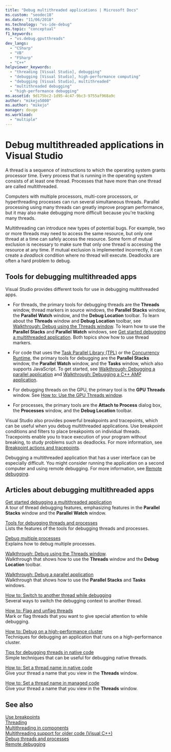 ```yaml
---
title: "Debug multithreaded applications | Microsoft Docs"
ms.custom: "seodec18"
ms.date: "11/06/2018"
ms.technology: "vs-ide-debug"
ms.topic: "conceptual"
f1_keywords: 
  - "vs.debug.gputthreads"
dev_langs: 
  - "CSharp"
  - "VB"
  - "FSharp"
  - "C++"
helpviewer_keywords: 
  - "threading [Visual Studio], debugging"
  - "debugging [Visual Studio], high-performance computing"
  - "debugging [Visual Studio], multithreaded"
  - "multithreaded debugging"
  - "high-performance debugging"
ms.assetid: 9d175bc2-1d95-4c47-9bc3-9755af968a9c
author: "mikejo5000"
ms.author: "mikejo"
manager: douge
ms.workload: 
  - "multiple"
---
```

# Debug multithreaded applications in Visual Studio
A thread is a sequence of instructions to which the operating system grants processor time. Every process that is running in the operating system consists of at least one thread. Processes that have more than one thread are called multithreaded.  
  
Computers with multiple processors, multi-core processors, or hyperthreading processes can run several simultaneous threads. Parallel processing using many threads can greatly improve program performance, but it may also make debugging more difficult because you're tracking many threads.  
  
Multithreading can introduce new types of potential bugs. For example, two or more threads may need to access the same resource, but only one thread at a time can safely access the resource. Some form of mutual exclusion is necessary to make sure that only one thread is accessing the resource at any time. If mutual exclusion is implemented incorrectly, it can create a *deadlock* condition where no thread will execute. Deadlocks are often a hard problem to debug.

## Tools for debugging multithreaded apps

Visual Studio provides different tools for use in debugging multithreaded apps.

- For threads, the primary tools for debugging threads are the **Threads** window, thread markers in source windows, the **Parallel Stacks** window, the **Parallel Watch** window, and the **Debug Location** toolbar. To learn about the **Threads** window and **Debug Location** toolbar, see [Walkthrough: Debug using the Threads window](../debugger/how-to-use-the-threads-window.md). To learn how to use the **Parallel Stacks** and **Parallel Watch** windows, see [Get started debugging a multithreaded application](../debugger/get-started-debugging-multithreaded-apps.md). Both topics show how to use thread markers.
  
- For code that uses the [Task Parallel Library (TPL)](/dotnet/standard/parallel-programming/task-parallel-library-tpl) or the [Concurrency Runtime](/cpp/parallel/concrt/concurrency-runtime/), the primary tools for debugging are the **Parallel Stacks** window, the **Parallel Watch** window, and the **Tasks** window, which also supports JavaScript. To get started, see [Walkthrough: Debugging a parallel application](../debugger/walkthrough-debugging-a-parallel-application.md) and [Walkthrough: Debugging a C++ AMP application](/cpp/parallel/amp/walkthrough-debugging-a-cpp-amp-application). 

- For debugging threads on the GPU, the primary tool is the **GPU Threads** window. See [How to: Use the GPU Threads window](../debugger/how-to-use-the-gpu-threads-window.md).  

- For processes, the primary tools are the **Attach to Process** dialog box, the **Processes** window, and the **Debug Location** toolbar.  
  
Visual Studio also provides powerful breakpoints and tracepoints, which can be useful when you debug multithreaded applications. Use breakpoint conditions and filters to place breakpoints on individual threads. Tracepoints enable you to trace execution of your program without breaking, to study problems such as deadlocks. For more information, see [Breakpoint actions and tracepoints](../debugger/using-breakpoints.md#BKMK_Print_to_the_Output_window_with_tracepoints).

Debugging a multithreaded application that has a user interface can be especially difficult. You might consider running the application on a second computer and using remote debugging. For more information, see [Remote debugging](../debugger/remote-debugging.md).  
  
## Articles about debugging multithreaded apps

 [Get started debugging a multithreaded application](../debugger/get-started-debugging-multithreaded-apps.md)   
 A tour of thread debugging features, emphasizing features in the **Parallel Stacks** window and the **Parallel Watch** window.

 [Tools for debugging threads and processes](../debugger/debug-threads-and-processes.md)  
 Lists the features of the tools for debugging threads and processes.  
  
 [Debug multiple processes](../debugger/debug-multiple-processes.md)  
 Explains how to debug multiple processes.

 [Walkthrough: Debug using the Threads window](../debugger/how-to-use-the-threads-window.md).  
 Walkthrough that shows how to use the **Threads** window and the **Debug Location** toolbar. 

 [Walkthrough: Debug a parallel application](../debugger/walkthrough-debugging-a-parallel-application.md)  
 Walkthrough that shows how to use the **Parallel Stacks** and **Tasks** windows.  
  
 [How to: Switch to another thread while debugging](../debugger/how-to-switch-to-another-thread-while-debugging.md)  
 Several ways to switch the debugging context to another thread.  
  
 [How to: Flag and unflag threads](../debugger/how-to-flag-and-unflag-threads.md)  
 Mark or flag threads that you want to give special attention to while debugging.    
  
 [How to: Debug on a high-performance cluster](../debugger/how-to-debug-on-a-high-performance-cluster.md)  
 Techniques for debugging an application that runs on a high-performance cluster.  

 [Tips for debugging threads in native code](../debugger/tips-for-debugging-threads-in-native-code.md)  
 Simple techniques that can be useful for debugging native threads. 

 [How to: Set a thread name in native code](../debugger/how-to-set-a-thread-name-in-native-code.md)  
 Give your thread a name that you view in the **Threads** window.  
  
 [How to: Set a thread name in managed code](../debugger/how-to-set-a-thread-name-in-managed-code.md)  
 Give your thread a name that you view in the **Threads** window. 
  
## See also  

[Use breakpoints](../debugger/using-breakpoints.md)  
[Threading](/dotnet/standard/threading/index)  
[Multithreading in components](https://msdn.microsoft.com/Library/2fc31e68-fb71-4544-b654-0ce720478779)  
[Multithreading support for older code (Visual C++)](/cpp/parallel/multithreading-support-for-older-code-visual-cpp)  
 [Debug threads and processes](../debugger/debug-threads-and-processes.md)   
 [Remote debugging](../debugger/remote-debugging.md)